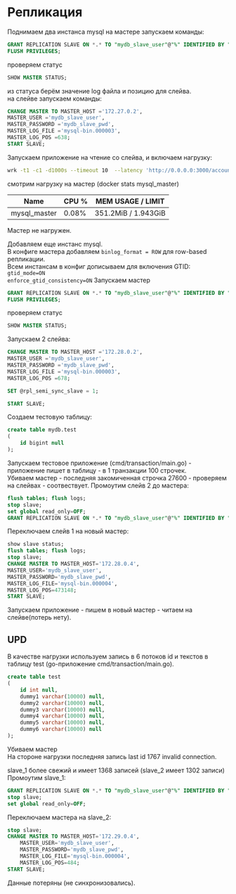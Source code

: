 # Репликация
Поднимаем два инстанса mysql
на мастере запускаем команды:
```sql
GRANT REPLICATION SLAVE ON *.* TO "mydb_slave_user"@"%" IDENTIFIED BY "mydb_slave_pwd"; 
FLUSH PRIVILEGES;
```
проверяем статус
```sql
SHOW MASTER STATUS;
```
из статуса берём значение log файла и позицию для слейва. <br>
на слейве запускаем команды:
```sql
CHANGE MASTER TO MASTER_HOST ='172.27.0.2',
MASTER_USER ='mydb_slave_user',
MASTER_PASSWORD ='mydb_slave_pwd',
MASTER_LOG_FILE ='mysql-bin.000003',
MASTER_LOG_POS =638;
START SLAVE;

```

Запускаем приложение на чтение со слейва, и включаем нагрузку:
```bash
wrk -t1 -c1 -d1000s --timeout 10  --latency 'http://0.0.0.0:3000/account/search_user?firstname=Bobby&secondname=Chase' 
```
смотрим нагрузку на мастер (docker stats mysql_master) <br>

| Name      |  CPU % |  MEM USAGE / LIMIT   |
| ----------- | ----------- | ----------- |
| mysql_master     | 0.08%       |351.2MiB / 1.943GiB |

Мастер не нагружен. <br>

Добавляем еще инстанс mysql.<br>
В конфиге мастера добавляем ```binlog_format = ROW``` для row-based репликации.<br>
Всем инстансам в конфиг дописываем для включения GTID:
```gtid_mode=ON``` <br>
```enforce_gtid_consistency=ON```
Запускаем мастер
```sql
GRANT REPLICATION SLAVE ON *.* TO "mydb_slave_user"@"%" IDENTIFIED BY "mydb_slave_pwd"; 
FLUSH PRIVILEGES;
```
проверяем статус
```sql
SHOW MASTER STATUS;
```
Запускаем 2 слейва:
```sql
CHANGE MASTER TO MASTER_HOST ='172.28.0.2',
MASTER_USER ='mydb_slave_user',
MASTER_PASSWORD ='mydb_slave_pwd',
MASTER_LOG_FILE ='mysql-bin.000003',
MASTER_LOG_POS =678;

SET @rpl_semi_sync_slave = 1;

START SLAVE;
```
Создаем тестовую таблицу:
```sql
create table mydb.test
(
    id bigint null
);
```

Запускаем тестовое приложение (cmd/transaction/main.go) - приложение пишет в таблицу - в 1 транзакции 100 строчек.<br>
Убиваем мастер - последняя закомиченная строчка 27600 - проверяем на слейвах - соотвествует.
Промоутим слейв 2 до мастера:
```sql
flush tables; flush logs;
stop slave;
set global read_only=OFF;
GRANT REPLICATION SLAVE ON *.* TO "mydb_slave_user"@"%" IDENTIFIED BY "mydb_slave_pwd";
```
Переключаем слейв 1 на новый мастер:
```sql
show slave status;
flush tables; flush logs;
stop slave;
CHANGE MASTER TO MASTER_HOST='172.28.0.4',
MASTER_USER='mydb_slave_user',
MASTER_PASSWORD='mydb_slave_pwd',
MASTER_LOG_FILE='mysql-bin.000004',
MASTER_LOG_POS=473148;
START SLAVE;
```

Запускаем приложение - пишем в новый мастер - читаем на слейве(потерь нету).


## UPD
В качестве нагрузки используем запись в 6 потоков id и текстов в таблицу test (go-приложение cmd/transaction/main.go).
```sql
create table test
(
    id int null,
    dummy1 varchar(10000) null,
    dummy2 varchar(10000) null,
    dummy3 varchar(10000) null,
    dummy4 varchar(10000) null,
    dummy5 varchar(10000) null,
    dummy6 varchar(10000) null
);
```
Убиваем мастер<br>
На стороне нагрузки последняя запись last id 1767 invalid connection.

slave_1 более свежий и имеет 1368 записей (slave_2 имеет 1302 записи)<br>
Промоутим slave_1:
```sql
GRANT REPLICATION SLAVE ON *.* TO "mydb_slave_user"@"%" IDENTIFIED BY "mydb_slave_pwd";
stop slave;
set global read_only=OFF;
```
Переключаем мастера на slave_2:
```sql
stop slave;
CHANGE MASTER TO MASTER_HOST='172.29.0.4',
    MASTER_USER='mydb_slave_user',
    MASTER_PASSWORD='mydb_slave_pwd',
    MASTER_LOG_FILE='mysql-bin.000004',
    MASTER_LOG_POS=484;
START SLAVE;
```
Данные потеряны (не синхронизовались).
